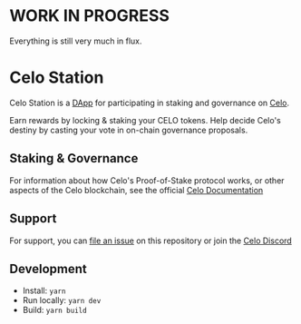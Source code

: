 # **WORK IN PROGRESS**

Everything is still very much in flux.

# Celo Station

Celo Station is a [DApp](https://en.wikipedia.org/wiki/Decentralized_application) for participating in staking and governance on [Celo](https://celo.org).

Earn rewards by locking & staking your CELO tokens. Help decide Celo's destiny by casting your vote in on-chain governance proposals.

## Staking & Governance

For information about how Celo's Proof-of-Stake protocol works, or other aspects of the Celo blockchain, see the official [Celo Documentation](https://docs.celo.org/protocol/pos)

## Support

For support, you can [file an issue](https://github.com/jmrossy/celo-station/issues/new) on this repository or join the [Celo Discord](https://discord.gg/celo)

## Development

- Install: `yarn`
- Run locally: `yarn dev`
- Build: `yarn build`
